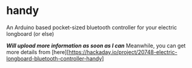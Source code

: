 # handy
An Arduino based pocket-sized bluetooth controller for your electric longboard (or else)

**_Will upload more information as soon as I can_**
Meanwhile, you can get more details from [here][https://hackaday.io/project/20748-electric-longboard-bluetooth-controller-handy]

